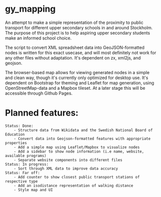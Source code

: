# gy_mapping

An attempt to make a simple representation of the proximity to public transport for different upper secondary schools in and around Stockholm.
The purpose of this project is to help aspiring upper secondary students make an informed school choice.

The script to convert XML spreadsheet data into GeoJSON-formatted nodes is written for this exact usecase, and will most definitely not work for any other files without adaptation. It's dependent on zx, xml2js, and geojson.

The browser-based map allows for viewing generated nodes in a simple and clean way, though it's currently only optimized for desktop use. It's dependent on Bootstrap for theming and Leaflet for map generation, using OpenStreetMap-data and a Mapbox tileset. At a later stage this will be accessible through Github Pages.

# Planned features:
	Status: Done:
		- Structure data from Wikidata and the Swedish National Board of Education
		- Convert data into Geojson-formatted features with appropriate properties
		- Add a simple map using Leaflet/Mapbox to visualize nodes
		- Add a sidebar to show node information (i.e name, website, available programs)
		- Separate website components into different files
	Status: In progress:
		- Sort through XML data to improve data accuracy
	Status: Far off:
		- Add counter to show closest public transport stations of respective type
		- Add an isodistance representation of walking distance
		- Style map and UI
	
